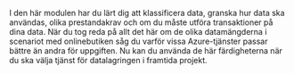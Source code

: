 I den här modulen har du lärt dig att klassificera data, granska hur data ska användas, olika prestandakrav och om du måste utföra transaktioner på dina data. När du tog reda på allt det här om de olika datamängderna i scenariot med onlinebutiken såg du varför vissa Azure-tjänster passar bättre än andra för uppgiften. Nu kan du använda de här färdigheterna när du ska välja tjänst för datalagringen i framtida projekt.

